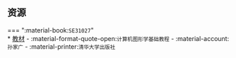 ## 资源  
=== ":material-book:`SE31027`"  
    * [教材](https://api.ecylt.top/v1/lanzou_link?url=https://cqu-openlib.lanzout.com/iwRBQ29b2qcd&type=down) - :material-format-quote-open:`计算机图形学基础教程` - :material-account:`孙家广` - :material-printer:`清华大学出版社`  